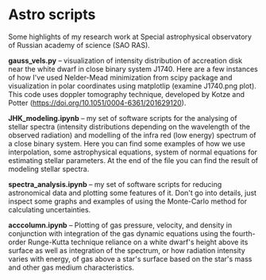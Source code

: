 # Astro scripts 
Some highlights of my research work at Special astrophysical observatory of Russian academy of science (SAO RAS).

**gauss_vels.py** – visualization of intensity distribution of accreation disk near the white dwarf in close binary system J1740. 
Here are a few instances of how I've used Nelder-Mead minimization from scipy package and visualization in polar coordinates using matplotlip (examine J1740.png plot).
This code uses doppler tomography technique, developed by Kotze and Potter (https://doi.org/10.1051/0004-6361/201629120).

**JHK_modeling.ipynb** – my set of software scripts for the analysing of stellar spectra (intensity distributions depending on the wavelength of the observed radiation) 
and modelling of the infra red (low energy) spectrum of a close binary system.
Here you can find some examples of how we use interpolation, some astrophysical equations, system of normal equations for estimating stellar parameters.
At the end of the file you can find the result of modeling stellar spectra. 

**spectra_analysis.ipynb** – my set of software scripts for reducing astronomical data and plotting some features of it. Don't go into details, just inspect some
graphs and examples of using the Monte-Carlo method for calculating uncertainties.

**acccolumn.ipynb** – Plotting of gas pressure, velocity, and density in conjunction with integration of the gas dynamic equations using the fourth-order Runge-Kutta technique 
reliance on a white dwarf's height above its surface as well as integration of the spectrum, or how radiation intensity varies with energy, of gas above a star's surface based 
on the star's mass and other gas medium characteristics.
